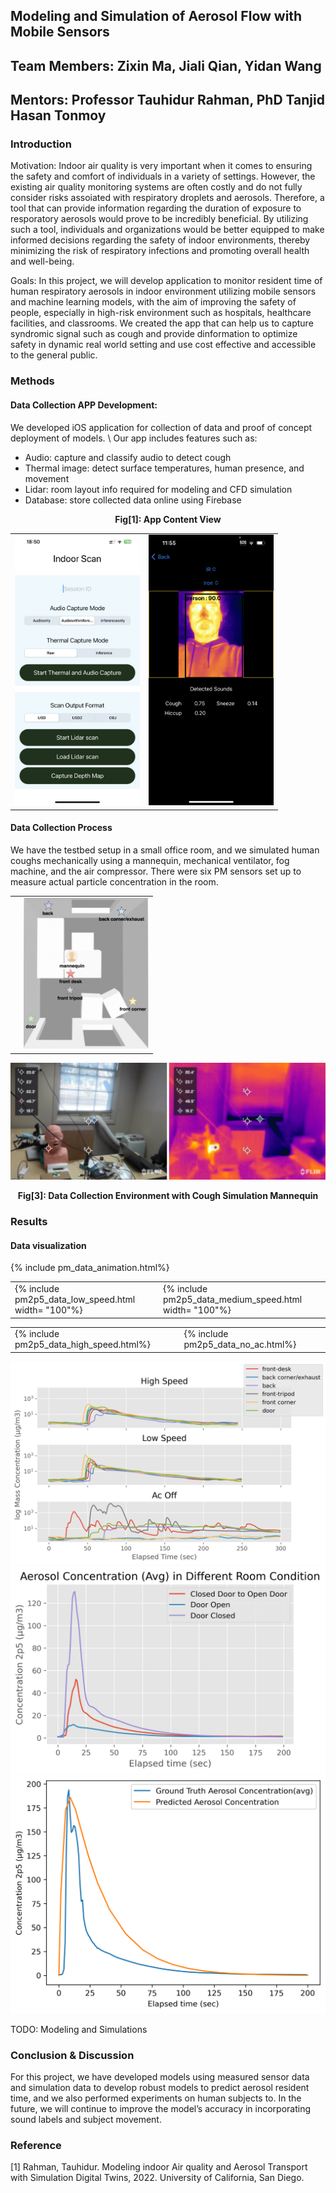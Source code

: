 ## Modeling and Simulation of Aerosol Flow with Mobile Sensors
## Team Members: Zixin Ma, Jiali Qian, Yidan Wang 
## Mentors: Professor Tauhidur Rahman, PhD Tanjid Hasan Tonmoy

### Introduction
Motivation:
Indoor air quality is very important when it comes to ensuring the safety and comfort of individuals in a variety of settings. However, the existing air quality monitoring systems are often costly and do not fully consider risks assoiated with respiratory droplets and aerosols. Therefore, a tool that can provide information regarding the duration of exposure to resporatory aerosols would prove to be incredibly beneficial. By utilizing such a tool, individuals and organizations would be better equipped to make informed decisions regarding the safety of indoor environments, thereby minimizing the risk of respiratory infections and promoting overall health and well-being.

Goals:
In this project, we will develop application to monitor resident time of human respiratory aerosols in indoor environment utilizing mobile sensors and machine learning models, with the aim of improving the safety of people, especially in high-risk environment such as hospitals, healthcare facilities, and classrooms. We created the app that can help us to capture syndromic signal such as cough and provide dinformation to optimize safety in dynamic real world setting and use cost effective and accessible to the general public.

### Methods
#### Data Collection APP Development:
We developed iOS application for collection of data and proof of concept deployment of models. \\
Our app includes features such as: 
* Audio: capture and classify audio to detect cough
* Thermal image: detect surface temperatures, human presence, and movement
* Lidar: room layout info required for modeling and CFD simulation
* Database: store collected data online using Firebase

<table><tr>
<td> <img src="/assets/app_view.png" alt="Drawing" width= "200"/> </td>
<td> <img src="/assets/thermal_audio.png" alt="Drawing" width= "200"/> </td>
<figcaption align = "center"><b>Fig[1]: App Content View</b></figcaption>
</tr></table>



#### Data Collection Process
We have the testbed setup in a small office room, and we simulated human coughs mechanically using a mannequin, mechanical ventilator, fog machine, and the air compressor. 
There were six PM sensors set up to measure actual particle concentration in the room.
<table><tr>
<td>
<!-- Import the component -->
<script type="module" src="https://ajax.googleapis.com/ajax/libs/model-viewer/3.0.1/model-viewer.min.js"></script>

<!-- Use it like any other HTML element -->
<style>
model-viewer {
  width: 400px;
  height: 600px;
}
</style>
<model-viewer alt="Model of Data Collection Room Setting Produced from LiDAR" src="assets/Uc302.gltf" ar shadow-intensity="1" camera-controls touch-action="pan-y">
</model-viewer>
</td>
<td> <img src="/assets/room_layout.png" alt="Drawing" width= "200"/> 
</td>
</tr></table>



![image3](/assets/mannequin.png)
<figcaption align = "center"><b>Fig[3]: Data Collection Environment with Cough Simulation Mannequin</b></figcaption>


### Results
#### Data visualization
{% include pm_data_animation.html%}

<table>
<tr>
<td> {% include pm2p5_data_low_speed.html width= "100"%}  </td>
<td> {% include pm2p5_data_medium_speed.html width= "100"%} </td>
</tr>
</table>

<table>
<tr>
<td> {% include pm2p5_data_high_speed.html%} </td>
<td> {% include pm2p5_data_no_ac.html%} </td>
</tr>
</table>



![image5](/assets/PM2.5_Diff_Loc.png)
![image3](/assets/room_condition.png)
![image4](/assets/model_prediction.png)


TODO: Modeling and Simulations

### Conclusion & Discussion
For this project, we have developed models using measured sensor data and simulation data to develop robust models to predict aerosol resident time, and we also performed experiments on human subjects to. In the future, we will continue to improve the model’s accuracy in incorporating sound labels and subject movement.

### Reference
[1] Rahman, Tauhidur. Modeling indoor Air quality and Aerosol Transport with Simulation Digital Twins, 2022. University of California, San Diego.
